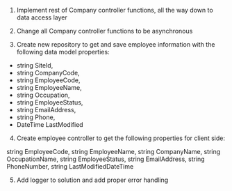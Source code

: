 1) Implement rest of Company controller functions, all the way down to data access layer

2) Change all Company controller functions to be asynchronous

3) Create new repository to get and save employee information with the following data model properties:

* string SiteId,
* string CompanyCode,
* string EmployeeCode,
* string EmployeeName,
* string Occupation,
* string EmployeeStatus,
* string EmailAddress,
* string Phone,
* DateTime LastModified

4) Create employee controller to get the following properties for client side:

string EmployeeCode,
string EmployeeName,
string CompanyName,
string OccupationName,
string EmployeeStatus,
string EmailAddress,
string PhoneNumber,
string LastModifiedDateTime

5) Add logger to solution and add proper error handling

